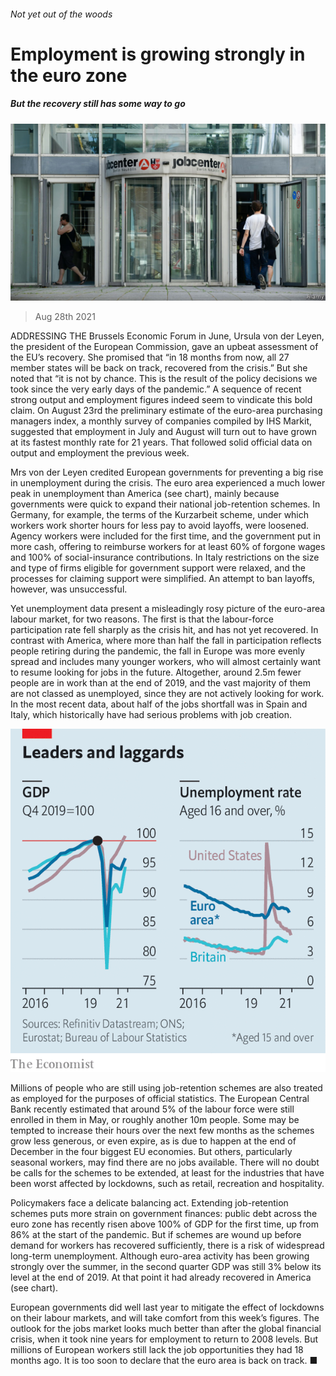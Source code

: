 ###### Not yet out of the woods

# Employment is growing strongly in the euro zone 

##### But the recovery still has some way to go 

![image](images/20210828_eup501.jpg) 

> Aug 28th 2021 

ADDRESSING THE Brussels Economic Forum in June, Ursula von der Leyen, the president of the European Commission, gave an upbeat assessment of the EU’s recovery. She promised that “in 18 months from now, all 27 member states will be back on track, recovered from the crisis.” But she noted that “it is not by chance. This is the result of the policy decisions we took since the very early days of the pandemic.” A sequence of recent strong output and employment figures indeed seem to vindicate this bold claim. On August 23rd the preliminary estimate of the euro-area purchasing managers index, a monthly survey of companies compiled by IHS Markit, suggested that employment in July and August will turn out to have grown at its fastest monthly rate for 21 years. That followed solid official data on output and employment the previous week.

Mrs von der Leyen credited European governments for preventing a big rise in unemployment during the crisis. The euro area experienced a much lower peak in unemployment than America (see chart), mainly because governments were quick to expand their national job-retention schemes. In Germany, for example, the terms of the Kurzarbeit scheme, under which workers work shorter hours for less pay to avoid layoffs, were loosened. Agency workers were included for the first time, and the government put in more cash, offering to reimburse workers for at least 60% of forgone wages and 100% of social-insurance contributions. In Italy restrictions on the size and type of firms eligible for government support were relaxed, and the processes for claiming support were simplified. An attempt to ban layoffs, however, was unsuccessful.


Yet unemployment data present a misleadingly rosy picture of the euro-area labour market, for two reasons. The first is that the labour-force participation rate fell sharply as the crisis hit, and has not yet recovered. In contrast with America, where more than half the fall in participation reflects people retiring during the pandemic, the fall in Europe was more evenly spread and includes many younger workers, who will almost certainly want to resume looking for jobs in the future. Altogether, around 2.5m fewer people are in work than at the end of 2019, and the vast majority of them are not classed as unemployed, since they are not actively looking for work. In the most recent data, about half of the jobs shortfall was in Spain and Italy, which historically have had serious problems with job creation.

![image](images/20210828_EUC032.png) 


Millions of people who are still using job-retention schemes are also treated as employed for the purposes of official statistics. The European Central Bank recently estimated that around 5% of the labour force were still enrolled in them in May, or roughly another 10m people. Some may be tempted to increase their hours over the next few months as the schemes grow less generous, or even expire, as is due to happen at the end of December in the four biggest EU economies. But others, particularly seasonal workers, may find there are no jobs available. There will no doubt be calls for the schemes to be extended, at least for the industries that have been worst affected by lockdowns, such as retail, recreation and hospitality.

Policymakers face a delicate balancing act. Extending job-retention schemes puts more strain on government finances: public debt across the euro zone has recently risen above 100% of GDP for the first time, up from 86% at the start of the pandemic. But if schemes are wound up before demand for workers has recovered sufficiently, there is a risk of widespread long-term unemployment. Although euro-area activity has been growing strongly over the summer, in the second quarter GDP was still 3% below its level at the end of 2019. At that point it had already recovered in America (see chart).

European governments did well last year to mitigate the effect of lockdowns on their labour markets, and will take comfort from this week’s figures. The outlook for the jobs market looks much better than after the global financial crisis, when it took nine years for employment to return to 2008 levels. But millions of European workers still lack the job opportunities they had 18 months ago. It is too soon to declare that the euro area is back on track. ■

